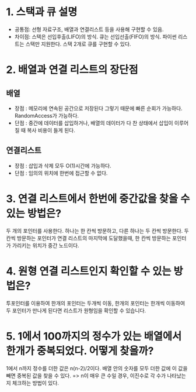 # 1. 스택과 큐 설명

- 공통점: 선형 자료구조, 배열과 연결리스트 등을 사용해 구현할 수 있음.
- 차이점: 스택은 선입후출(LIFO)의 방식. 큐는 선입선출(FIFO)의 방식. 파이썬 리스트는 스택만 지원한다. 스택 2개로 큐를 구현할 수 있다.

# 2. 배열과 연결 리스트의 장단점

## 배열

- 장점 : 메모리에 연속된 공간으로 저장된다 그렇기 때문에 빠른 순회가 가능하다. RandomAccess가 가능하다.
- 단점 : 중간에 데이터를 삽입하거나, 배열의 데이터가 다 찬 상태에서 삽입이 이루어질 때 복사 비용이 들게 된다.

## 연결리스트

- 장점 : 삽입과 삭제 모두 O(1)시간에 가능하다.
- 단점 : 임의의 위치에 한번에 접근할 수 없다.

# 3. 연결 리스트에서 한번에 중간값을 찾을 수 있는 방법은?

두 개의 포인터를 사용한다. 하나는 한 칸씩 방문하고, 다른 하나는 두 칸씩 방문한다.
두 칸씩 방문하는 포인터가 연결 리스트의 마지막에 도달했을때, 한 칸씩 방문하는 포인터가 가리키는 위치가 중간 노드이다.

# 4. 원형 연결 리스트인지 확인할 수 있는 방법은?

투포인터를 이용하여 한개의 포인터는 두개씩 이동, 한개의 포인터는 한개씩 이동하여 두 포인터가 만나게 된다면 리스트가 원형임을 확인할 수 있습니다.

# 5. 1에서 100까지의 정수가 있는 배열에서 한개가 중복되었다. 어떻게 찾을까?

1에서 n까지 정수를 더한 값은 n(n-2)/2이다. 배열 안의 숫자를 모두 더한 값에 이 값을 빼면 중복된 값을 찾을 수 있다. => n이 매우 큰 수일 경우, 이진수로 각 수가 나타났는지 체크하는 방법이 있다.
